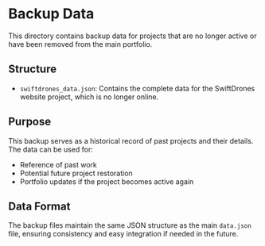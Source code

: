 # Backup Data

This directory contains backup data for projects that are no longer active or have been removed from the main portfolio.

## Structure

- `swiftdrones_data.json`: Contains the complete data for the SwiftDrones website project, which is no longer online.

## Purpose

This backup serves as a historical record of past projects and their details. The data can be used for:
- Reference of past work
- Potential future project restoration
- Portfolio updates if the project becomes active again

## Data Format

The backup files maintain the same JSON structure as the main `data.json` file, ensuring consistency and easy integration if needed in the future. 